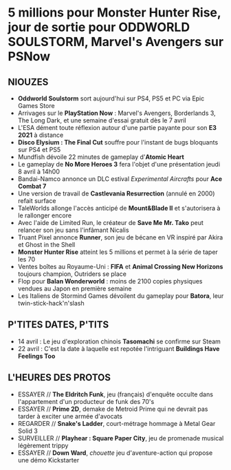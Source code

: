 # 5 millions pour Monster Hunter Rise, jour de sortie pour ODDWORLD SOULSTORM, Marvel's Avengers sur PSNow

## NIOUZES

- **Oddworld Soulstorm** sort aujourd'hui sur PS4, PS5 et PC via Epic Games Store
- Arrivages sur le **PlayStation Now** : Marvel's Avengers, Borderlands 3, The Long Dark, et une semaine d'essai gratuit dès le 7 avril
- L'ESA dément toute réflexion autour d'une partie payante pour son **E3 2021** à distance
- **Disco Elysium : The Final Cut** souffre pour l'instant de bugs bloquants sur PS4 et PS5
- Mundfish dévoile 22 minutes de gameplay d'**Atomic Heart**
- Le gameplay de **No More Heroes 3** fera l'objet d'une présentation jeudi 8 avril à 14h00
- Bandai-Namco annonce un DLC estival *Experimental Aircrafts* pour **Ace Combat 7**
- Une version de travail de **Castlevania Resurrection** (annulé en 2000) refait surface
- TaleWorlds allonge l'accès anticipé de **Mount&Blade II** et s'autorisera à le rallonger encore
- Avec l'aide de Limited Run, le créateur de **Save Me Mr. Tako** peut relancer son jeu sans l'infâmant Nicalis
- Truant Pixel annonce **Runner**, son jeu de bécane en VR inspiré par Akira et Ghost in the Shell
- **Monster Hunter Rise** atteint les 5 millions et permet à la série de taper les 70
- Ventes boîtes au Royaume-Uni : **FIFA** et **Animal Crossing New Horizons** toujours champion, Outriders se place
- Flop pour **Balan Wonderworld** : moins de 2100 copies physiques vendues au Japon en première semaine
- Les Italiens de Stormind Games dévoilent du gameplay pour **Batora**, leur twin-stick-hack'n'slash

## P'TITES DATES, P'TITS 

- 14 avril : Le jeu d'exploration chinois **Tasomachi** se confirme sur Steam
- 22 avril : C'est la date à laquelle est repotée l'intriguant **Buildings Have Feelings Too**

## L'HEURES DES PROTOS

- ESSAYER // **The Eldritch Funk**, jeu (français) d'enquête occulte dans l'appartement d'un producteur de funk des 70's
- ESSAYER // **Prime 2D**, demake de Metroid Prime qui ne devrait pas tarder à exciter une armée d'avocats
- REGARDER // **Snake's Ladder**, court-métrage hommage à Metal Gear Solid 3
- SURVEILLER // **Playhear : Square Paper City**, jeu de promenade musical légèrement trippy
- ESSAYER // **Down Ward**, *chouette* jeu d'aventure-action qui propose une démo Kickstarter

